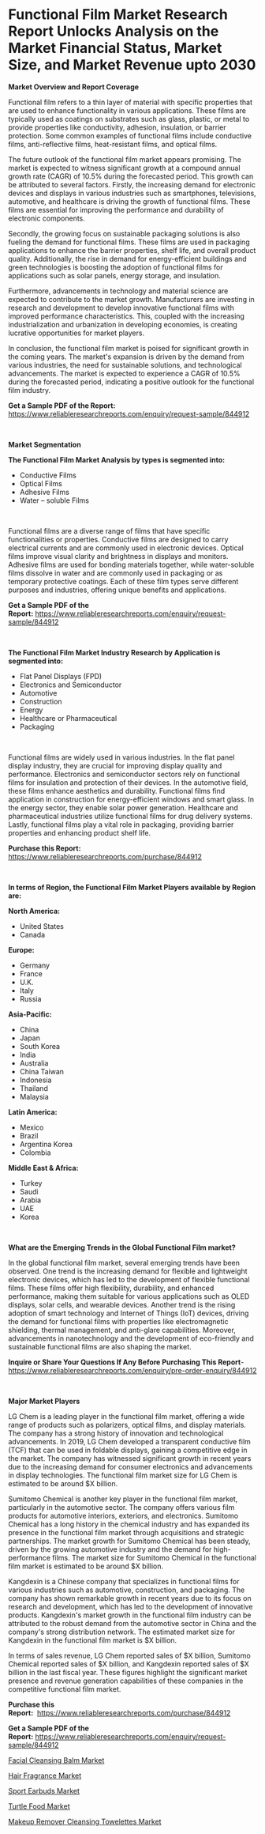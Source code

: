 <p><h1>Functional Film Market Research Report Unlocks Analysis on the Market Financial Status, Market Size, and Market Revenue upto 2030</h1></p><p><strong>Market Overview and Report Coverage</strong></p>
<p><p>Functional film refers to a thin layer of material with specific properties that are used to enhance functionality in various applications. These films are typically used as coatings on substrates such as glass, plastic, or metal to provide properties like conductivity, adhesion, insulation, or barrier protection. Some common examples of functional films include conductive films, anti-reflective films, heat-resistant films, and optical films.</p><p>The future outlook of the functional film market appears promising. The market is expected to witness significant growth at a compound annual growth rate (CAGR) of 10.5% during the forecasted period. This growth can be attributed to several factors. Firstly, the increasing demand for electronic devices and displays in various industries such as smartphones, televisions, automotive, and healthcare is driving the growth of functional films. These films are essential for improving the performance and durability of electronic components.</p><p>Secondly, the growing focus on sustainable packaging solutions is also fueling the demand for functional films. These films are used in packaging applications to enhance the barrier properties, shelf life, and overall product quality. Additionally, the rise in demand for energy-efficient buildings and green technologies is boosting the adoption of functional films for applications such as solar panels, energy storage, and insulation.</p><p>Furthermore, advancements in technology and material science are expected to contribute to the market growth. Manufacturers are investing in research and development to develop innovative functional films with improved performance characteristics. This, coupled with the increasing industrialization and urbanization in developing economies, is creating lucrative opportunities for market players.</p><p>In conclusion, the functional film market is poised for significant growth in the coming years. The market's expansion is driven by the demand from various industries, the need for sustainable solutions, and technological advancements. The market is expected to experience a CAGR of 10.5% during the forecasted period, indicating a positive outlook for the functional film industry.</p></p>
<p><strong>Get a Sample PDF of the Report:</strong> <a href="https://www.reliableresearchreports.com/enquiry/request-sample/844912">https://www.reliableresearchreports.com/enquiry/request-sample/844912</a></p>
<p>&nbsp;</p>
<p><strong>Market Segmentation</strong></p>
<p><strong>The Functional Film Market Analysis by types is segmented into:</strong></p>
<p><ul><li>Conductive Films</li><li>Optical Films</li><li>Adhesive Films</li><li>Water – soluble Films</li></ul></p>
<p>&nbsp;</p>
<p><p>Functional films are a diverse range of films that have specific functionalities or properties. Conductive films are designed to carry electrical currents and are commonly used in electronic devices. Optical films improve visual clarity and brightness in displays and monitors. Adhesive films are used for bonding materials together, while water-soluble films dissolve in water and are commonly used in packaging or as temporary protective coatings. Each of these film types serve different purposes and industries, offering unique benefits and applications.</p></p>
<p><strong>Get a Sample PDF of the Report:</strong>&nbsp;<a href="https://www.reliableresearchreports.com/enquiry/request-sample/844912">https://www.reliableresearchreports.com/enquiry/request-sample/844912</a></p>
<p>&nbsp;</p>
<p><strong>The Functional Film Market Industry Research by Application is segmented into:</strong></p>
<p><ul><li>Flat Panel Displays (FPD)</li><li>Electronics and Semiconductor</li><li>Automotive</li><li>Construction</li><li>Energy</li><li>Healthcare or Pharmaceutical</li><li>Packaging</li></ul></p>
<p>&nbsp;</p>
<p><p>Functional films are widely used in various industries. In the flat panel display industry, they are crucial for improving display quality and performance. Electronics and semiconductor sectors rely on functional films for insulation and protection of their devices. In the automotive field, these films enhance aesthetics and durability. Functional films find application in construction for energy-efficient windows and smart glass. In the energy sector, they enable solar power generation. Healthcare and pharmaceutical industries utilize functional films for drug delivery systems. Lastly, functional films play a vital role in packaging, providing barrier properties and enhancing product shelf life.</p></p>
<p><strong>Purchase this Report:</strong>&nbsp; <a href="https://www.reliableresearchreports.com/purchase/844912">https://www.reliableresearchreports.com/purchase/844912</a></p>
<p>&nbsp;</p>
<p><strong>In terms of Region, the Functional Film Market Players available by Region are:</strong></p>
<p>
    <p> <strong> North America: </strong>
        <ul>
            <li>United States</li>
            <li>Canada</li>
        </ul>
        </p> 
    <p> <strong> Europe: </strong>
        <ul>
            <li>Germany</li>
            <li>France</li>
            <li>U.K.</li>
            <li>Italy</li>
            <li>Russia</li>
        </ul>
        </p> 
    <p> <strong> Asia-Pacific: </strong>
        <ul>
            <li>China</li>
            <li>Japan</li>
            <li>South Korea</li>
            <li>India</li>
            <li>Australia</li>
            <li>China Taiwan</li>
            <li>Indonesia</li>
            <li>Thailand</li>
            <li>Malaysia</li>
        </ul>
        </p> 
    <p> <strong> Latin America: </strong>
        <ul>
            <li>Mexico</li>
            <li>Brazil</li>
            <li>Argentina Korea</li>
            <li>Colombia</li>
        </ul>
        </p> 
    <p> <strong> Middle East & Africa: </strong>
        <ul>
            <li>Turkey</li>
            <li>Saudi</li>
            <li>Arabia</li>
            <li>UAE</li>
            <li>Korea</li>
        </ul>
    </p>
    </p>
<p>&nbsp;</p>
<p><strong>What are the Emerging Trends in the Global Functional Film market?</strong></p>
<p><p>In the global functional film market, several emerging trends have been observed. One trend is the increasing demand for flexible and lightweight electronic devices, which has led to the development of flexible functional films. These films offer high flexibility, durability, and enhanced performance, making them suitable for various applications such as OLED displays, solar cells, and wearable devices. Another trend is the rising adoption of smart technology and Internet of Things (IoT) devices, driving the demand for functional films with properties like electromagnetic shielding, thermal management, and anti-glare capabilities. Moreover, advancements in nanotechnology and the development of eco-friendly and sustainable functional films are also shaping the market.</p></p>
<p><strong>Inquire or Share Your Questions If Any Before Purchasing This Report</strong>- <a href="https://www.reliableresearchreports.com/enquiry/pre-order-enquiry/844912">https://www.reliableresearchreports.com/enquiry/pre-order-enquiry/844912</a></p>
<p>&nbsp;</p>
<p><strong>Major Market Players</strong></p>
<p><p>LG Chem is a leading player in the functional film market, offering a wide range of products such as polarizers, optical films, and display materials. The company has a strong history of innovation and technological advancements. In 2019, LG Chem developed a transparent conductive film (TCF) that can be used in foldable displays, gaining a competitive edge in the market. The company has witnessed significant growth in recent years due to the increasing demand for consumer electronics and advancements in display technologies. The functional film market size for LG Chem is estimated to be around $X billion.</p><p>Sumitomo Chemical is another key player in the functional film market, particularly in the automotive sector. The company offers various film products for automotive interiors, exteriors, and electronics. Sumitomo Chemical has a long history in the chemical industry and has expanded its presence in the functional film market through acquisitions and strategic partnerships. The market growth for Sumitomo Chemical has been steady, driven by the growing automotive industry and the demand for high-performance films. The market size for Sumitomo Chemical in the functional film market is estimated to be around $X billion.</p><p>Kangdexin is a Chinese company that specializes in functional films for various industries such as automotive, construction, and packaging. The company has shown remarkable growth in recent years due to its focus on research and development, which has led to the development of innovative products. Kangdexin's market growth in the functional film industry can be attributed to the robust demand from the automotive sector in China and the company's strong distribution network. The estimated market size for Kangdexin in the functional film market is $X billion.</p><p>In terms of sales revenue, LG Chem reported sales of $X billion, Sumitomo Chemical reported sales of $X billion, and Kangdexin reported sales of $X billion in the last fiscal year. These figures highlight the significant market presence and revenue generation capabilities of these companies in the competitive functional film market.</p></p>
<p><strong>Purchase this Report:</strong>&nbsp;&nbsp;<a href="https://www.reliableresearchreports.com/purchase/844912">https://www.reliableresearchreports.com/purchase/844912</a></p>
<p></p>
<p><strong>Get a Sample PDF of the Report:</strong>&nbsp;<a href="https://www.reliableresearchreports.com/enquiry/request-sample/844912">https://www.reliableresearchreports.com/enquiry/request-sample/844912</a></p>
<p><p><a href="https://medium.com/@reportmines/facial-cleansing-balm-market-analysis-and-sze-forecasted-for-period-from-2023-to-2030-fb3986e601d5">Facial Cleansing Balm Market</a></p><p><a href="https://medium.com/@rajuchacharp23/hair-fragrance-market-share-evolution-and-market-growth-trends-2023-2030-751c50c3a815">Hair Fragrance Market</a></p><p><a href="https://medium.com/@prakrishnarp23/sport-earbuds-market-insights-into-market-cagr-market-trends-and-growth-strategies-3f04d582fb71">Sport Earbuds Market</a></p><p><a href="https://medium.com/@viksingh034/turtle-food-market-analysis-its-cagr-market-segmentation-and-global-industry-overview-e4e0e8dbe93a">Turtle Food Market</a></p><p><a href="https://medium.com/@humanhydrohq/makeup-remover-cleansing-towelettes-market-insight-market-trends-growth-forecasted-from-2023-to-168c131e26be">Makeup Remover Cleansing Towelettes Market</a></p></p>